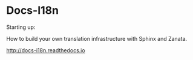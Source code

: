 Docs-I18n
=========

Starting up:

How to build your own translation infrastructure with Sphinx and Zanata.

http://docs-i18n.readthedocs.io
